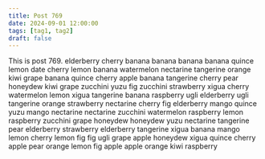 ```yaml
---
title: Post 769
date: 2024-09-01 12:00:00
tags: [tag1, tag2]
draft: false
---
```

This is post 769.
elderberry
cherry
banana
banana
banana
banana
quince
lemon
date
cherry
lemon
banana
watermelon
nectarine
tangerine
orange
kiwi
grape
banana
quince
cherry
apple
banana
tangerine
cherry
pear
honeydew
kiwi
grape
zucchini
yuzu
fig
zucchini
strawberry
xigua
cherry
watermelon
lemon
xigua
tangerine
banana
raspberry
ugli
elderberry
ugli
tangerine
orange
strawberry
nectarine
cherry
fig
elderberry
mango
quince
yuzu
mango
nectarine
nectarine
zucchini
watermelon
raspberry
lemon
raspberry
zucchini
grape
honeydew
honeydew
yuzu
nectarine
tangerine
pear
elderberry
strawberry
elderberry
tangerine
xigua
banana
mango
lemon
cherry
lemon
fig
fig
ugli
grape
apple
honeydew
xigua
quince
cherry
apple
pear
orange
lemon
fig
apple
apple
orange
kiwi
raspberry
